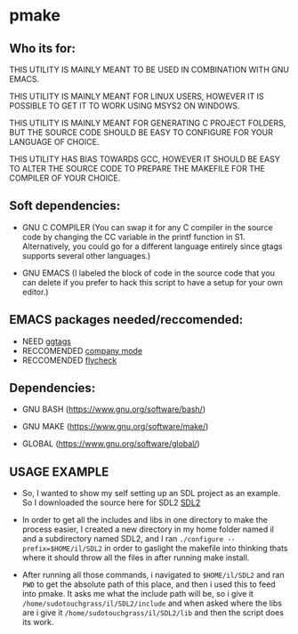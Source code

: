 # pmake

## Who its for:

THIS UTILITY IS MAINLY MEANT TO BE USED IN COMBINATION WITH GNU EMACS.

THIS UTILITY IS MAINLY MEANT FOR LINUX USERS, HOWEVER IT IS POSSIBLE TO GET IT TO WORK USING MSYS2 ON WINDOWS.

THIS UTILITY IS MAINLY MEANT FOR GENERATING C PROJECT FOLDERS, BUT THE SOURCE CODE SHOULD BE EASY TO CONFIGURE FOR YOUR LANGUAGE OF CHOICE.

THIS UTILITY HAS BIAS TOWARDS GCC, HOWEVER IT SHOULD BE EASY TO ALTER THE SOURCE CODE TO PREPARE THE MAKEFILE FOR THE COMPILER OF YOUR CHOICE.

## Soft dependencies:

- GNU C COMPILER (You can swap it for any C compiler in the source code by changing the CC variable in the printf function in S1. Alternatively, you could go for a different language entirely since gtags supports several other languages.)

- GNU EMACS (I labeled the block of code in the source code that you can delete if you prefer to hack this script to have a setup for your own editor.)

## EMACS packages needed/reccomended:
- NEED [ggtags](https://melpa.org/#/ggtags "MELPA REPO")
- RECCOMENDED [company mode](https://melpa.org/#/company "MELPA REPO")
- RECCOMENDED [flycheck](https://melpa.org/#/flycheck "MELPA REPO")

## Dependencies:

* GNU BASH (https://www.gnu.org/software/bash/)

* GNU MAKE (https://www.gnu.org/software/make/)

* GLOBAL (https://www.gnu.org/software/global/)

## USAGE EXAMPLE
- So, I wanted to show my self setting up an SDL project as an example. So I downloaded the source here for SDL2 [SDL2](https://github.com/libsdl-org/SDL/releases/tag/release-2.30.8 "SDL2")

- In order to get all the includes and libs in one directory to make the process easier, I created a new directory in my home folder named il and a subdirectory named SDL2, and I ran `./configure --prefix=$HOME/il/SDL2` in order to gaslight the makefile into thinking thats where it should throw all the files in after running make install.

- After running all those commands, i navigated to `$HOME/il/SDL2` and ran `PWD` to get the absolute path of this place, and then i used this to feed into pmake. It asks me what the include path will be, so i give it `/home/sudotouchgrass/il/SDL2/include` and when asked where the libs are i give it `/home/sudotouchgrass/il/SDL2/lib` and then the script does its work.

